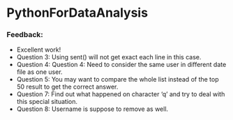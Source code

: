 # PythonForDataAnalysis
### Feedback:
- Excellent work!
- Question 3: Using sent() will not get exact each line in this case. 
- Question 4: Question 4: Need to consider the same user in different date file as one user. 
- Question 5: You may want to compare the whole list instead of the top 50 result to get the correct answer. 
- Question 7: Find out what happened on character ‘q’ and try to deal with this special situation. 
- Question 8: Username is suppose to remove as well. 
